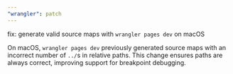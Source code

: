 ```yaml
---
"wrangler": patch
---
```


fix: generate valid source maps with `wrangler pages dev` on macOS

On macOS, `wrangler pages dev` previously generated source maps with an
incorrect number of `../`s in relative paths. This change ensures paths are
always correct, improving support for breakpoint debugging.
